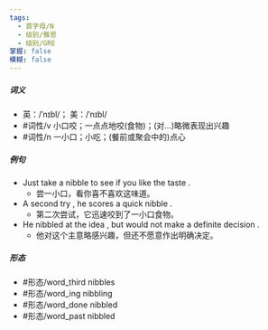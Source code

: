 ```yaml
---
tags:
  - 首字母/N
  - 级别/雅思
  - 级别/GRE
掌握: false
模糊: false
---
```

##### 词义
- 英：/ˈnɪbl/； 美：/ˈnɪbl/
- #词性/v  小口咬；一点点地咬(食物)；(对…)略微表现出兴趣
- #词性/n  一小口；小吃；(餐前或聚会中的)点心
##### 例句
- Just take a nibble to see if you like the taste .
	- 尝一小口，看你喜不喜欢这味道。
- A second try , he scores a quick nibble .
	- 第二次尝试，它迅速咬到了一小口食物。
- He nibbled at the idea , but would not make a definite decision .
	- 他对这个主意略感兴趣，但还不愿意作出明确决定。
##### 形态
- #形态/word_third nibbles
- #形态/word_ing nibbling
- #形态/word_done nibbled
- #形态/word_past nibbled
